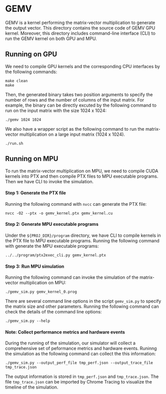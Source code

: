 # GEMV

GEMV is a kernel performing the matrix-vector multiplication to generate the output vector.
This directory contains the source code of GEMV GPU kernel. 
Moreover, this directory includes command-line interface (CLI) to run the GEMV kernel on both GPU and MPU.

## Running on GPU

We need to compile GPU kernels and the corresponding CPU interfaces by the following commands:

```
make clean
make
```

Then, the generated binary takes two position arguments to specify the number of rows and the number of columns of the input matrix.
For example, the binary can be directly excuted by the following command to run on the input matrix with the size 1024 x 1024:

```
./gemv 1024 1024
```

We also have a wrapper script as the following command to run the matrix-vector multiplication on a large input matrix (1024 x 1024). 

```
./run.sh
```

## Running on MPU

To run the matrix-vector multiplication on MPU, we need to compile CUDA kernels into PTX and then compile PTX files to MPU executable programs. 
Then we have CLI to invoke the simulation. 

#### Step 1: Generate the PTX file

Running the following command with ```nvcc``` can generate the PTX file:

```
nvcc -O2 --ptx -o gemv_kernel.ptx gemv_kernel.cu 
```

#### Step 2: Generate MPU executable programs

Under the ```${PROJ_DIR}/program``` directory, we have CLI to compile kernels in the PTX file to MPU executable programs. 
Running the following command with generate the MPU executable programs:

```
../../program/ptx2exec_cli.py gemv_kernel.ptx
```

#### Step 3: Run MPU simulation

Running the following command can invoke the simulation of the matrix-vector multiplication on MPU:
```
./gemv_sim.py gemv_kernel_0.prog
```

There are several command line options in the script ```gemv_sim.py``` to specify the matrix size and other parameters.
Running the following command can check the details of the command line options:

```
./gemv_sim.py --help
```

#### Note: Collect performance metrics and hardware events

During the running of the simulation, our simulator will collect a comprehensive set of peformance metrics and hardware events. 
Runinng the simulation as the following command can collect the this information:

```
./gemv_sim.py --output_perf_file tmp_perf.json --output_trace_file tmp_trace.json
```

The output information is stored in ```tmp_perf.json``` and ```tmp_trace.json```. 
The file ```tmp_trace.json``` can be imported by Chrome Tracing to visualize the timeline of the simulation.
